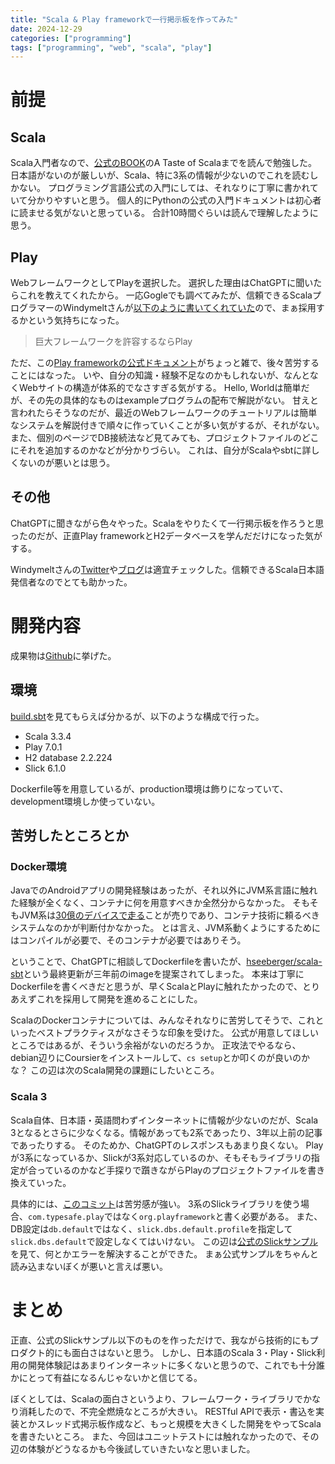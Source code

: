 ```yaml
---
title: "Scala & Play frameworkで一行掲示板を作ってみた"
date: 2024-12-29
categories: ["programming"]
tags: ["programming", "web", "scala", "play"]
---
```


# 前提
## Scala
Scala入門者なので、[公式のBOOK](https://docs.scala-lang.org/scala3/book/introduction.html)のA Taste of Scalaまでを読んで勉強した。
日本語がないのが厳しいが、Scala、特に3系の情報が少ないのでこれを読むしかない。
プログラミング言語公式の入門にしては、それなりに丁寧に書かれていて分かりやすいと思う。
個人的にPythonの公式の入門ドキュメントは初心者に読ませる気がないと思っている。
合計10時間ぐらいは読んで理解したように思う。

## Play
WebフレームワークとしてPlayを選択した。
選択した理由はChatGPTに聞いたらこれを教えてくれたから。
一応Gogleでも調べてみたが、信頼できるScalaプログラマーのWindymeltさんが[以下のように書いてくれていた](https://blog.3qe.us/entry/2023/03/03/231522)ので、まぁ採用するかという気持ちになった。
> 巨大フレームワークを許容するならPlay


ただ、この[Play frameworkの公式ドキュメント](https://www.playframework.com/documentation/3.0.x/Home)がちょっと雑で、後々苦労することにはなった。
いや、自分の知識・経験不足なのかもしれないが、なんとなくWebサイトの構造が体系的でなさすぎる気がする。
Hello, Worldは簡単だが、その先の具体的なものはexampleプログラムの配布で解説がない。
甘えと言われたらそうなのだが、最近のWebフレームワークのチュートリアルは簡単なシステムを解説付きで順々に作っていくことが多い気がするが、それがない。
また、個別のページでDB接続法など見てみても、プロジェクトファイルのどこにそれを追加するのかなどが分かりづらい。
これは、自分がScalaやsbtに詳しくないのが悪いとは思う。

## その他
ChatGPTに聞きながら色々やった。Scalaをやりたくて一行掲示板を作ろうと思ったのだが、正直Play frameworkとH2データベースを学んだだけになった気がする。

Windymeltさんの[Twitter](https://x.com/windymelt)や[ブログ](https://blog.3qe.us)は適宜チェックした。信頼できるScala日本語発信者なのでとても助かった。

# 開発内容
成果物は[Github](https://github.com/58/scaline-board)に挙げた。

## 環境
[build.sbt](build.sbt)を見てもらえば分かるが、以下のような構成で行った。
- Scala 3.3.4
- Play 7.0.1
- H2 database 2.2.224
- Slick 6.1.0

Dockerfile等を用意しているが、production環境は飾りになっていて、development環境しか使っていない。

## 苦労したところとか
### Docker環境
JavaでのAndroidアプリの開発経験はあったが、それ以外にJVM系言語に触れた経験が全くなく、コンテナに何を用意すべきか全然分からなかった。
そもそもJVM系は[30億のデバイスで走る](https://dic.nicovideo.jp/a/30%E5%84%84%E3%81%AE%E3%83%87%E3%83%90%E3%82%A4%E3%82%B9%E3%81%A7%E8%B5%B0%E3%82%8Bjava)ことが売りであり、コンテナ技術に頼るべきシステムなのかが判断付かなかった。
とは言え、JVM系動くようにするためにはコンパイルが必要で、そのコンテナが必要ではありそう。

ということで、ChatGPTに相談してDockerfileを書いたが、[hseeberger/scala-sbt](https://hub.docker.com/r/hseeberger/scala-sbt/)という最終更新が三年前のimageを提案されてしまった。
本来は丁寧にDockerfileを書くべきだと思うが、早くScalaとPlayに触れたかったので、とりあえずこれを採用して開発を進めることにした。

ScalaのDockerコンテナについては、みんなそれなりに苦労してそうで、これといったベストプラクティスがなさそうな印象を受けた。
公式が用意してほしいところではあるが、そういう余裕がないのだろうか。
正攻法でやるなら、debian辺りにCoursierをインストールして、`cs setup`とか叩くのが良いのかな？
この辺は次のScala開発の課題にしたいところ。

### Scala 3
Scala自体、日本語・英語問わずインターネットに情報が少ないのだが、Scala 3となるとさらに少なくなる。情報があっても2系であったり、3年以上前の記事であったりする。
そのためか、ChatGPTのレスポンスもあまり良くない。
Playが3系になっているか、Slickが3系対応しているのか、そもそもライブラリの指定が合っているのかなど手探りで躓きながらPlayのプロジェクトファイルを書き換えていった。

具体的には、[このコミット](https://github.com/58/scaline-board/commit/adc3b788dc45a6d7406c08dfdfb00c193dbdb95e)は苦労感が強い。
3系のSlickライブラリを使う場合、`com.typesafe.play`ではなく`org.playframework`と書く必要がある。
また、DB設定は`db.default`ではなく、`slick.dbs.default.profile`を指定して`slick.dbs.default`で設定しなくてはいけない。
この辺は[公式のSlickサンプル](https://github.com/playframework/play-samples/tree/3.0.x/play-scala-slick-example)を見て、何とかエラーを解決することができた。
まぁ公式サンプルをちゃんと読み込まないぼくが悪いと言えば悪い。


# まとめ
正直、公式のSlickサンプル以下のものを作っただけで、我ながら技術的にもプロダクト的にも面白さはないと思う。
しかし、日本語のScala 3・Play・Slick利用の開発体験記はあまりインターネットに多くないと思うので、これでも十分誰かにとって有益になるんじゃないかと信じてる。

ぼくとしては、Scalaの面白さというより、フレームワーク・ライブラリでかなり消耗したので、不完全燃焼なところが大きい。
RESTful APIで表示・書込を実装とかスレッド式掲示板作成など、もっと規模を大きくした開発をやってScalaを書きたいところ。
また、今回はユニットテストには触れなかったので、その辺の体験がどうなるかも今後試していきたいなと思いました。
